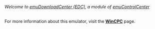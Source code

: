 ###### Welcome to [emuDownloadCenter (EDC)](https://github.com/PhoenixInteractiveNL/emuDownloadCenter/wiki/), a module of [emuControlCenter](https://github.com/PhoenixInteractiveNL/emuControlCenter/wiki/)

For more information about this emulator, visit the [**WinCPC**](https://github.com/PhoenixInteractiveNL/emuDownloadCenter/wiki/Emulator-wincpc#menu) page.
